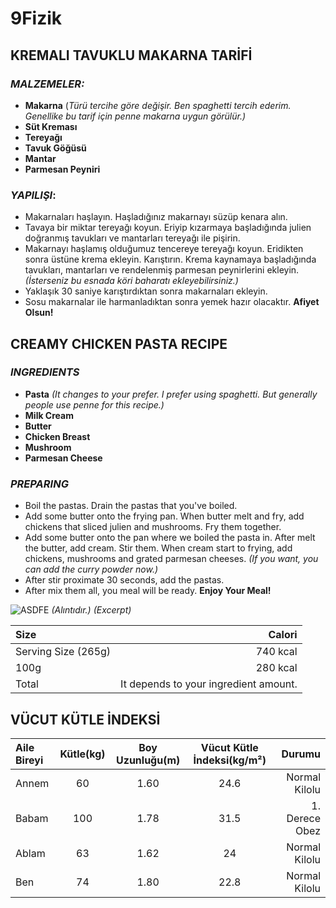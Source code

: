 # 9Fizik 
## KREMALI TAVUKLU MAKARNA TARİFİ
### ***MALZEMELER:***
- **Makarna** (*Türü tercihe göre değişir. Ben spaghetti tercih ederim. Genellike bu tarif için penne makarna uygun görülür.)*
- **Süt Kreması**
- **Tereyağı**
- **Tavuk Göğüsü**
- **Mantar**
- **Parmesan Peyniri**

### ***YAPILIŞI***: 
- Makarnaları haşlayın. Haşladığınız makarnayı süzüp kenara alın.
- Tavaya bir miktar tereyağı koyun. Eriyip kızarmaya başladığında julien doğranmış tavukları ve mantarları tereyağı ile pişirin.
- Makarnayı haşlamış olduğumuz tencereye tereyağı koyun. Eridikten sonra üstüne krema ekleyin. Karıştırın. Krema kaynamaya başladığında tavukları, mantarları  ve rendelenmiş parmesan peynirlerini ekleyin. *(İsterseniz bu esnada köri baharatı ekleyebilirsiniz.)*
- Yaklaşık 30 saniye karıştırdıktan sonra makarnaları ekleyin. 
- Sosu makarnalar ile harmanladıktan sonra yemek hazır olacaktır. **Afiyet Olsun!**

## CREAMY CHICKEN PASTA RECIPE
### ***INGREDIENTS***
- **Pasta** *(It changes to your prefer. I prefer using spaghetti. But generally people use penne for this recipe.)*
- **Milk Cream**
- **Butter**
- **Chicken Breast**
- **Mushroom**
- **Parmesan Cheese**

### ***PREPARING***
- Boil the pastas. Drain the pastas that you've boiled.
- Add some butter onto the frying pan. When butter melt and fry, add chickens that sliced julien and mushrooms. Fry them together.
- Add some butter onto the pan where we boiled the pasta in. After melt the butter, add cream. Stir them. When cream start to frying, add chickens, mushrooms and grated parmesan cheeses. *(If you want, you can add the curry powder now.)*
- After stir proximate 30 seconds, add the pastas.
- After mix them all, you meal will be ready. **Enjoy Your Meal!**


![ASDFE](https://user-images.githubusercontent.com/63192439/78605391-186bc480-7864-11ea-9a01-692ed27fe0eb.jpg)
*(Alıntıdır.)*
*(Excerpt)*

|Size|Calori|
|:-|-:|
|Serving Size (265g)| 740 kcal|
|100g | 280 kcal|
|Total|It depends to your ingredient amount.|


## VÜCUT KÜTLE İNDEKSİ
|Aile Bireyi|Kütle(kg)|Boy Uzunluğu(m)|Vücut Kütle İndeksi(kg/m²)|Durumu|
|:-|:-:|:-:|:-:|-:|
|Annem|60|1.60|24.6|Normal Kilolu|
|Babam|100|1.78|31.5|1. Derece Obez|
|Ablam|63|1.62|24|Normal Kilolu|
|Ben|74|1.80|22.8|Normal Kilolu|
